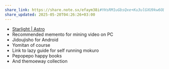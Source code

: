 ```yaml
---
share_link: https://share.note.sx/efaym38i#YHsRM1uGbsQxe+Ku3ulGXU9kw6ODmOEVJllbYcwGQBU
share_updated: 2025-05-20T04:26:26+03:00
---
```

- [Starlight | Astro](https://astro.build/themes/details/starlight/)
- Recommended memento for mining video on PC
-  Jidoujisho for Android
- Yomitan of course
- Link to lazy guide for self running mokuro
- Pepopepo happy books
- And themoeway collection